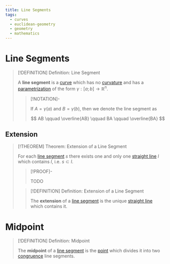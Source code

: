 ```yaml
---
title: Line Segments
tags:
  - curves
  - euclidean-geometry
  - geometry
  - mathematics
---
```


# Line Segments

>[!DEFINITION] Definition: Line Segment
>
>A **line segment** is a [curve](../index.md) which has no [curvature](../Curvature.md) and has a [parametrization](../../../../Analysis/Real%20Analysis/Real%20Vector%20Functions/Parametric%20Curves/Parametric%20Curve.md) of the form $\gamma: [a;b] \to \mathbb{R}^n$.
>
>>[!NOTATION]-
>>
>>If $A = \gamma(a)$ and $B = \gamma(b)$, then we denote the line segment as
>>
>>$$
>>AB \qquad \overline{AB} \qquad BA \qquad \overline{BA}
>>$$
>>
>

## Extension

>[!THEOREM] Theorem: Extension of a Line Segment
>
>For each [line segment](../Straight%20Lines/Line%20Segments.md) $s$ there exists one and only one [straight line](Straight%20Line.md) $l$ which contains $l$, i.e. $s \subset l$.
>
>>[!PROOF]-
>>
>>TODO
>>
>
>>[!DEFINITION] Definition: Extension of a Line Segment
>>
>>The **extension** of a [line segment](../Straight%20Lines/Line%20Segments.md) is the unique [straight line](Straight%20Line.md) which contains it.
>>


# Midpoint

>[!DEFINITION] Definition: Midpoint
>
>The **midpoint** of a [line segment](../Straight%20Lines/Line%20Segments.md) is the [point](../../Euclidean%20Space/Points%20vs%20Vectors/index.md) which divides it into two [congruence](../../Congruence.md) line segments.
>
